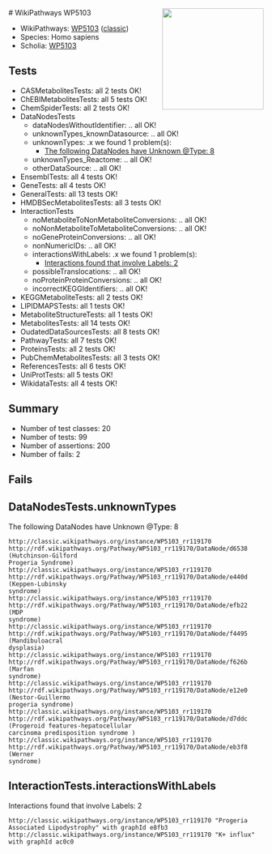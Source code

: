 <img style="float: right; width: 200px" src="https://upload.wikimedia.org/wikipedia/commons/thumb/8/83/Wplogo_with_text_500.png/640px-Wplogo_with_text_500.png" />
# WikiPathways WP5103

* WikiPathways: [WP5103](https://wikipathways.org/pathways/WP5103) ([classic](https://classic.wikipathways.org/instance/WP5103))
* Species: Homo sapiens
* Scholia: [WP5103](https://scholia.toolforge.org/wikipathways/WP5103)
## Tests
* CASMetabolitesTests: all 2 tests OK!
* ChEBIMetabolitesTests: all 5 tests OK!
* ChemSpiderTests: all 2 tests OK!
* DataNodesTests
    * dataNodesWithoutIdentifier: .. all OK!
    * unknownTypes_knownDatasource: .. all OK!
    * unknownTypes: .x we found 1 problem(s):
        * [The following DataNodes have Unknown @Type: 8](#839973e6)
    * unknownTypes_Reactome: .. all OK!
    * otherDataSource: .. all OK!
* EnsemblTests: all 4 tests OK!
* GeneTests: all 4 tests OK!
* GeneralTests: all 13 tests OK!
* HMDBSecMetabolitesTests: all 3 tests OK!
* InteractionTests
    * noMetaboliteToNonMetaboliteConversions: .. all OK!
    * noNonMetaboliteToMetaboliteConversions: .. all OK!
    * noGeneProteinConversions: .. all OK!
    * nonNumericIDs: .. all OK!
    * interactionsWithLabels: .x we found 1 problem(s):
        * [Interactions found that involve Labels: 2](#630d2679)
    * possibleTranslocations: .. all OK!
    * noProteinProteinConversions: .. all OK!
    * incorrectKEGGIdentifiers: .. all OK!
* KEGGMetaboliteTests: all 2 tests OK!
* LIPIDMAPSTests: all 1 tests OK!
* MetaboliteStructureTests: all 1 tests OK!
* MetabolitesTests: all 14 tests OK!
* OudatedDataSourcesTests: all 8 tests OK!
* PathwayTests: all 7 tests OK!
* ProteinsTests: all 2 tests OK!
* PubChemMetabolitesTests: all 3 tests OK!
* ReferencesTests: all 6 tests OK!
* UniProtTests: all 5 tests OK!
* WikidataTests: all 4 tests OK!


## Summary

* Number of test classes: 20
* Number of tests: 99
* Number of assertions: 200
* Number of fails: 2

## Fails

<a name="839973e6" />

## DataNodesTests.unknownTypes

The following DataNodes have Unknown @Type: 8
```
http://classic.wikipathways.org/instance/WP5103_rr119170 http://rdf.wikipathways.org/Pathway/WP5103_rr119170/DataNode/d6538 (Hutchinson-Gilford 
Progeria Syndrome)
http://classic.wikipathways.org/instance/WP5103_rr119170 http://rdf.wikipathways.org/Pathway/WP5103_rr119170/DataNode/e440d (Keppen-Lubinsky
syndrome)
http://classic.wikipathways.org/instance/WP5103_rr119170 http://rdf.wikipathways.org/Pathway/WP5103_rr119170/DataNode/efb22 (MDP 
syndrome)
http://classic.wikipathways.org/instance/WP5103_rr119170 http://rdf.wikipathways.org/Pathway/WP5103_rr119170/DataNode/f4495 (Mandibuloacral
dysplasia)
http://classic.wikipathways.org/instance/WP5103_rr119170 http://rdf.wikipathways.org/Pathway/WP5103_rr119170/DataNode/f626b (Marfan 
syndrome)
http://classic.wikipathways.org/instance/WP5103_rr119170 http://rdf.wikipathways.org/Pathway/WP5103_rr119170/DataNode/e12e0 (Nestor-Guillermo 
progeria syndrome)
http://classic.wikipathways.org/instance/WP5103_rr119170 http://rdf.wikipathways.org/Pathway/WP5103_rr119170/DataNode/d7ddc (Progeroid features-hepatocellular 
carcinoma predisposition syndrome )
http://classic.wikipathways.org/instance/WP5103_rr119170 http://rdf.wikipathways.org/Pathway/WP5103_rr119170/DataNode/eb3f8 (Werner 
syndrome)
```

<a name="630d2679" />

## InteractionTests.interactionsWithLabels

Interactions found that involve Labels: 2
```
http://classic.wikipathways.org/instance/WP5103_rr119170 "Progeria Associated Lipodystrophy" with graphId e8fb3
http://classic.wikipathways.org/instance/WP5103_rr119170 "K+ influx" with graphId ac0c0
```

